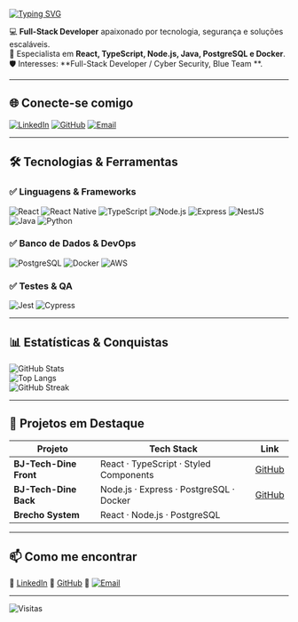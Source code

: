 [![Typing SVG](https://readme-typing-svg.herokuapp.com?size=30&duration=4000&color=00F7FF&center=true&vCenter=true&width=800&lines=Olá,+eu+sou+Bruno+Santana;Full-Stack+Developer;React+%7C+TypeScript+%7C+Node.js+%7C+Java;Apaixonado+por+Segurança+e+IA)](https://git.io/typing-svg)

💻 **Full-Stack Developer** apaixonado por tecnologia, segurança e soluções escaláveis.  
🚀 Especialista em **React, TypeScript, Node.js, Java, PostgreSQL e Docker**.  
🛡️ Interesses: **Full-Stack Developer / Cyber Security, Blue Team **.  

---

## 🌐 Conecte-se comigo
[![LinkedIn](https://img.shields.io/badge/LinkedIn-0A66C2?style=for-the-badge&logo=linkedin&logoColor=white)](https://www.linkedin.com/in/brunoo-santana)
[![GitHub](https://img.shields.io/badge/GitHub-181717?style=for-the-badge&logo=github&logoColor=white)](https://github.com/brunoosanttana)
[![Email](https://img.shields.io/badge/Email-D14836?style=for-the-badge&logo=gmail&logoColor=white)](mailto:brunoliveiraq@gmail.com)

---

## 🛠 Tecnologias & Ferramentas

### ✅ **Linguagens & Frameworks**
![React](https://img.shields.io/badge/React-61DAFB?style=for-the-badge&logo=react&logoColor=black)
![React Native](https://img.shields.io/badge/React%20Native-61DAFB?style=for-the-badge&logo=react&logoColor=black)
![TypeScript](https://img.shields.io/badge/TypeScript-007ACC?style=for-the-badge&logo=typescript&logoColor=white)
![Node.js](https://img.shields.io/badge/Node.js-339933?style=for-the-badge&logo=node.js&logoColor=white)
![Express](https://img.shields.io/badge/Express-000000?style=for-the-badge&logo=express&logoColor=white)
![NestJS](https://img.shields.io/badge/NestJS-E0234E?style=for-the-badge&logo=nestjs&logoColor=white)
![Java](https://img.shields.io/badge/Java-007396?style=for-the-badge&logo=java&logoColor=white)
![Python](https://img.shields.io/badge/Python-3776AB?style=for-the-badge&logo=python&logoColor=white)

### ✅ **Banco de Dados & DevOps**
![PostgreSQL](https://img.shields.io/badge/PostgreSQL-316192?style=for-the-badge&logo=postgresql&logoColor=white)
![Docker](https://img.shields.io/badge/Docker-2496ED?style=for-the-badge&logo=docker&logoColor=white)
![AWS](https://img.shields.io/badge/AWS-232F3E?style=for-the-badge&logo=amazonaws&logoColor=white)

### ✅ **Testes & QA**
![Jest](https://img.shields.io/badge/Jest-C21325?style=for-the-badge&logo=jest&logoColor=white)
![Cypress](https://img.shields.io/badge/Cypress-17202C?style=for-the-badge&logo=cypress&logoColor=white)


---

## 📊 Estatísticas & Conquistas
![GitHub Stats](https://github-readme-stats.vercel.app/api?username=seuusuario&show_icons=true&theme=radical)  
![Top Langs](https://github-readme-stats.vercel.app/api/top-langs/?username=seuusuario&layout=compact&theme=radical)  
![GitHub Streak](https://github-readme-streak-stats.herokuapp.com/?user=seuusuario&theme=radical)  

---

## 🚀 Projetos em Destaque

| Projeto                | Tech Stack                                    | Link                                                                 |
|------------------------|----------------------------------------------|----------------------------------------------------------------------|
| **BJ-Tech-Dine Front** | React · TypeScript · Styled Components      | [GitHub](https://github.com/brunoosanttana/bj-tech-dine-front)          |
| **BJ-Tech-Dine Back**  | Node.js · Express · PostgreSQL · Docker     | [GitHub](https://github.com/brunoosanttana/bj-tech-dine-back)           |
| **Brecho System**      | React · Node.js · PostgreSQL                |             |

---


## 📫 Como me encontrar
📌 [LinkedIn]([https://www.linkedin.com/in/seuusuario](https://www.linkedin.com/in/brunoo-santtana/))  
📌 [GitHub]([https://github.com/seuusuario](https://github.com/BrunooSanttana))  
📌 [![Email](https://img.shields.io/badge/Email-D14836?style=for-the-badge&logo=gmail&logoColor=white)](mailto:brunoliveiraq@gmail.com)


---

![Visitas](https://komarev.com/ghpvc/?username=brunoosanttana&color=blue)

     
      
